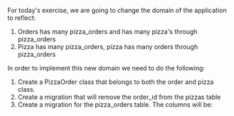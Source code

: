 For today's exercise, we are going to change the domain of the application to reflect:

1. Orders has many pizza_orders and has many pizza's through pizza_orders
2. Pizza has many pizza_orders, pizza has many orders through pizza_orders

In order to implement this new domain we need to do the following:

1. Create a PizzaOrder class that belongs to both the order and pizza class.
2. Create a migration that will remove the order_id from the pizzas table
3. Create a migration for the pizza_orders table. The columns will be:
